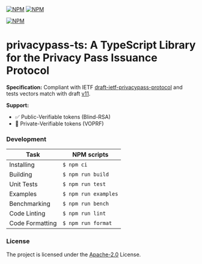[![NPM](https://img.shields.io/npm/v/@cloudflare/privacypass-ts?style=plastic)](https://www.npmjs.com/package/@cloudflare/privacypass-ts) [![NPM](https://img.shields.io/npm/l/@cloudflare/privacypass-ts?style=plastic)](LICENSE.txt)

[![NPM](https://nodei.co/npm/@cloudflare/privacypass-ts.png)](https://www.npmjs.com/package/@cloudflare/privacypass-ts)

# privacypass-ts: A TypeScript Library for the Privacy Pass Issuance Protocol

**Specification:** Compliant with IETF [draft-ietf-privacypass-protocol](https://datatracker.ietf.org/doc/draft-ietf-privacypass-protocol/) and tests vectors match with draft [v11](https://datatracker.ietf.org/doc/draft-ietf-privacypass-protocol/11/).

**Support:**
 - ✅ Public-Verifiable tokens (Blind-RSA)
 - 🚧 Private-Verifiable tokens (VOPRF)


### Development

| Task            | NPM scripts          |
|-----------------|----------------------|
| Installing      | `$ npm ci`           |
| Building        | `$ npm run build`    |
| Unit Tests      | `$ npm run test`     |
| Examples        | `$ npm run examples` |
| Benchmarking    | `$ npm run bench`    |
| Code Linting    | `$ npm run lint`     |
| Code Formatting | `$ npm run format`   |

### License

The project is licensed under the [Apache-2.0](LICENSE.txt) License.
